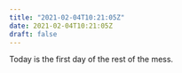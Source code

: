 ```yaml
---
title: "2021-02-04T10:21:05Z"
date: 2021-02-04T10:21:05Z
draft: false
---
```


Today is the first day of the rest of the mess.
